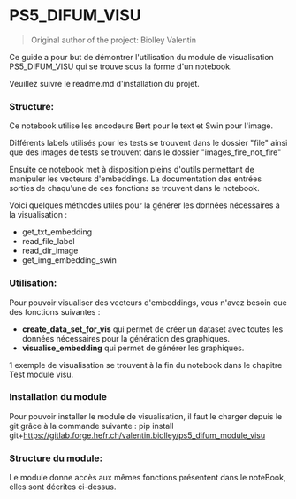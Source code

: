 # PS5_DIFUM_VISU

> Original author of the project: Biolley Valentin

Ce guide a pour but de démontrer l'utilisation du module de visualisation PS5_DIFUM_VISU qui se trouve sous la forme d'un notebook.

Veuillez suivre le readme.md d'installation du projet.

### Structure:

Ce notebook utilise les encodeurs Bert pour le text et Swin pour l'image. 

Différents labels utilisés pour les tests se trouvent dans le dossier "file"
ainsi que des images de tests se trouvent dans le dossier "images_fire_not_fire"

Ensuite ce notebook met à disposition pleins d'outils permettant de manipuler les vecteurs d'embeddings. La documentation des entrées sorties de chaqu'une de ces fonctions se trouvent dans le notebook.

Voici quelques méthodes utiles pour la générer les données nécessaires à la visualisation :

- get_txt_embedding
- read_file_label
- read_dir_image
- get_img_embedding_swin

### Utilisation:

Pour pouvoir visualiser des vecteurs d'embeddings, vous n'avez besoin que des fonctions suivantes :

- **create_data_set_for_vis** qui permet de créer un dataset avec toutes les données nécessaires pour la génération des graphiques. 
- **visualise_embedding** qui permet de générer les graphiques.

1 exemple de visualisation se trouvent à la fin du notebook dans le chapitre Test module visu.
### Installation du module
Pour pouvoir installer le module de visualisation, il faut le charger depuis le git grâce à la commande suivante :
pip install git+https://gitlab.forge.hefr.ch/valentin.biolley/ps5_difum_module_visu

### Structure du module:
Le module donne accès aux mêmes fonctions présentent dans le noteBook, elles sont décrites ci-dessus.
